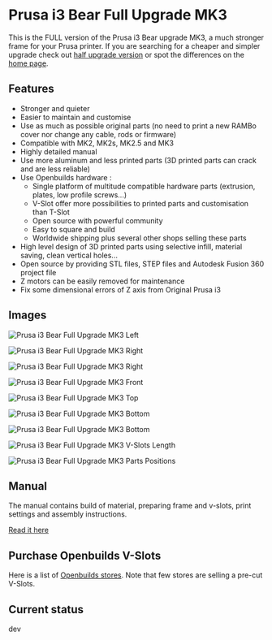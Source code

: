 # Prusa i3 Bear Full Upgrade MK3

This is the FULL version of the Prusa i3 Bear upgrade MK3, a much stronger frame for your Prusa printer. If you are searching for a cheaper and simpler upgrade check out [half upgrade version](/half_upgrade/) or spot the differences on the [home page](https://github.com/gregsaun/prusa_i3_bear_upgrade/tree/dev/).


## Features

* Stronger and quieter
* Easier to maintain and customise
* Use as much as possible original parts (no need to print a new RAMBo cover nor change any cable, rods or firmware)
* Compatible with MK2, MK2s, MK2.5 and MK3
* Highly detailed manual
* Use more aluminum and less printed parts (3D printed parts can crack and are less reliable)
* Use Openbuilds hardware :
  * Single platform of multitude compatible hardware parts (extrusion, plates, low profile screws...)
  * V-Slot offer more possibilities to printed parts and customisation than T-Slot
  * Open source with powerful community
  * Easy to square and build
  * Worldwide shipping plus several other shops selling these parts
* High level design of 3D printed parts using selective infill, material saving, clean vertical holes...
* Open source by providing STL files, STEP files and Autodesk Fusion 360 project file
* Z motors can be easily removed for maintenance 
* Fix some dimensional errors of Z axis from Original Prusa i3


## Images

![Prusa i3 Bear Full Upgrade MK3 Left](img/3d_rendering/home_left.jpg)

![Prusa i3 Bear Full Upgrade MK3 Right](img/3d_rendering/home_right.jpg)

![Prusa i3 Bear Full Upgrade MK3 Right](img/3d_rendering/right.jpg)

![Prusa i3 Bear Full Upgrade MK3 Front](img/3d_rendering/front.jpg)

![Prusa i3 Bear Full Upgrade MK3 Top](img/3d_rendering/top.jpg)

![Prusa i3 Bear Full Upgrade MK3 Bottom](img/3d_rendering/bottom.jpg)

![Prusa i3 Bear Full Upgrade MK3 Bottom](img/3d_rendering/z_motor_mount.jpg)

![Prusa i3 Bear Full Upgrade MK3 V-Slots Length](doc/vslots_length.png)

![Prusa i3 Bear Full Upgrade MK3 Parts Positions](doc/parts_positions.png)


## Manual

The manual contains build of material, preparing frame and v-slots, print settings and assembly instructions.

[Read it here](manual/)


## Purchase Openbuilds V-Slots

Here is a list of [Openbuilds stores](/doc/openbuilds_stores_list.md). Note that few stores are selling a pre-cut V-Slots.


## Current status

dev
